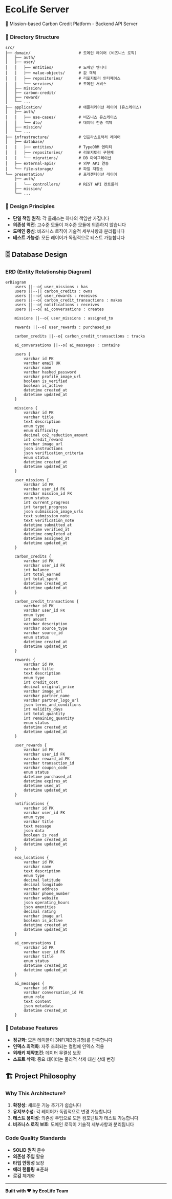 # EcoLife Server

🌱 Mission-based Carbon Credit Platform - Backend API Server

### 📁 Directory Structure

```
src/
├── domain/                     # 도메인 레이어 (비즈니스 로직)
│   ├── auth/
│   ├── user/
│   │   ├── entities/           # 도메인 엔티티
│   │   ├── value-objects/      # 값 객체
│   │   ├── repositories/       # 리포지토리 인터페이스
│   │   └── services/           # 도메인 서비스
│   ├── mission/
│   ├── carbon-credit/
│   ├── reward/
│   └── ...
├── application/                # 애플리케이션 레이어 (유스케이스)
│   ├── auth/
│   │   ├── use-cases/          # 비즈니스 유스케이스
│   │   └── dto/                # 데이터 전송 객체
│   ├── mission/
│   └── ...
├── infrastructure/             # 인프라스트럭처 레이어
│   ├── database/
│   │   ├── entities/           # TypeORM 엔티티
│   │   ├── repositories/       # 리포지토리 구현체
│   │   └── migrations/         # DB 마이그레이션
│   ├── external-apis/          # 외부 API 연동
│   └── file-storage/           # 파일 저장소
└── presentation/               # 프레젠테이션 레이어
    ├── auth/
    │   └── controllers/        # REST API 컨트롤러
    ├── mission/
    └── ...
```

### 🎯 Design Principles

- **단일 책임 원칙**: 각 클래스는 하나의 책임만 가집니다
- **의존성 역전**: 고수준 모듈이 저수준 모듈에 의존하지 않습니다
- **도메인 중심**: 비즈니스 로직이 기술적 세부사항과 분리됩니다
- **테스트 가능성**: 모든 레이어가 독립적으로 테스트 가능합니다

## 🗄️ Database Design

### ERD (Entity Relationship Diagram)

```mermaid
erDiagram
    users ||--o{ user_missions : has
    users ||--|| carbon_credits : owns
    users ||--o{ user_rewards : receives
    users ||--o{ carbon_credit_transactions : makes
    users ||--o{ notifications : receives
    users ||--o{ ai_conversations : creates
    
    missions ||--o{ user_missions : assigned_to
    
    rewards ||--o{ user_rewards : purchased_as
    
    carbon_credits ||--o{ carbon_credit_transactions : tracks
    
    ai_conversations ||--o{ ai_messages : contains
    
    users {
        varchar id PK
        varchar email UK
        varchar name
        varchar hashed_password
        varchar profile_image_url
        boolean is_verified
        boolean is_active
        datetime created_at
        datetime updated_at
    }
    
    missions {
        varchar id PK
        varchar title
        text description
        enum type
        enum difficulty
        decimal co2_reduction_amount
        int credit_reward
        varchar image_url
        json instructions
        json verification_criteria
        enum status
        datetime created_at
        datetime updated_at
    }
    
    user_missions {
        varchar id PK
        varchar user_id FK
        varchar mission_id FK
        enum status
        int current_progress
        int target_progress
        json submission_image_urls
        text submission_note
        text verification_note
        datetime submitted_at
        datetime verified_at
        datetime completed_at
        datetime assigned_at
        datetime updated_at
    }
    
    carbon_credits {
        varchar id PK
        varchar user_id FK
        int balance
        int total_earned
        int total_spent
        datetime created_at
        datetime updated_at
    }
    
    carbon_credit_transactions {
        varchar id PK
        varchar user_id FK
        enum type
        int amount
        varchar description
        varchar source_type
        varchar source_id
        enum status
        datetime created_at
        datetime updated_at
    }
    
    rewards {
        varchar id PK
        varchar title
        text description
        enum type
        int credit_cost
        decimal original_price
        varchar image_url
        varchar partner_name
        varchar partner_logo_url
        json terms_and_conditions
        int validity_days
        int total_quantity
        int remaining_quantity
        enum status
        datetime created_at
        datetime updated_at
    }
    
    user_rewards {
        varchar id PK
        varchar user_id FK
        varchar reward_id FK
        varchar transaction_id
        varchar coupon_code
        enum status
        datetime purchased_at
        datetime expires_at
        datetime used_at
        datetime updated_at
    }
    
    notifications {
        varchar id PK
        varchar user_id FK
        enum type
        varchar title
        text message
        json data
        boolean is_read
        datetime created_at
        datetime updated_at
    }
    
    eco_locations {
        varchar id PK
        varchar name
        text description
        enum type
        decimal latitude
        decimal longitude
        varchar address
        varchar phone_number
        varchar website
        json operating_hours
        json amenities
        decimal rating
        varchar image_url
        boolean is_active
        datetime created_at
        datetime updated_at
    }
    
    ai_conversations {
        varchar id PK
        varchar user_id FK
        varchar title
        enum status
        datetime created_at
        datetime updated_at
    }
    
    ai_messages {
        varchar id PK
        varchar conversation_id FK
        enum role
        text content
        json metadata
        datetime created_at
    }
```

### 🔧 Database Features

- **정규화**: 모든 테이블이 3NF(제3정규형)를 만족합니다
- **인덱스 최적화**: 자주 조회되는 컬럼에 인덱스 적용
- **외래키 제약조건**: 데이터 무결성 보장
- **소프트 삭제**: 중요 데이터는 물리적 삭제 대신 상태 변경

## 🏗️ Project Philosophy

### Why This Architecture?

1. **확장성**: 새로운 기능 추가가 쉽습니다
2. **유지보수성**: 각 레이어가 독립적으로 변경 가능합니다
3. **테스트 용이성**: 의존성 주입으로 모든 컴포넌트가 테스트 가능합니다
4. **비즈니스 로직 보호**: 도메인 로직이 기술적 세부사항과 분리됩니다

### Code Quality Standards

- **SOLID 원칙** 준수
- **의존성 주입** 활용
- **타입 안정성** 보장
- **에러 핸들링** 표준화
- **로깅** 체계화

---

**Built with ❤️ by EcoLife Team**
